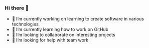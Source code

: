 ### Hi there 👋

<!--
**OCwiklinska/OCwiklinska** is a ✨ _special_ ✨ repository because its `README.md` (this file) appears on your GitHub profile.

Here are some ideas to get you started:
-->
- 🔭 I’m currently working on learning to create software in various technologies
- 🌱 I’m currently learning how to work on GitHub
- 👯 I’m looking to collaborate on interesting projects
- 🤔 I’m looking for help with team work



